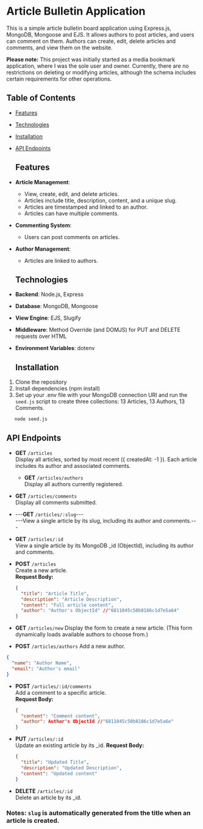 # Article Bulletin Application
This is a simple article bulletin board application using Express.js, MongoDB, Mongoose and EJS. It allows authors to post articles, and users can comment on them. Authors can create, edit, delete articles and comments, and view them on the website.

**Please note:** This project was initially started as a media bookmark application, where I was the sole user and owner. Currently, there are no restrictions on deleting or modifying articles, although the schema includes certain requirements for other operations.


## Table of Contents

- [Features](#features)
- [Technologies](#technologies)
- [Installation](#installation)
- [API Endpoints](#api-endpoints)


  ## Features

- **Article Management**: 
  - View, create, edit, and delete articles. 
  - Articles include title, description, content, and a unique slug.
  - Articles are timestamped and linked to an author.
  - Articles can have multiple comments.

- **Commenting System**: 
  - Users can post comments on articles.
- **Author Management**: 
  - Articles are linked to authors.

  ## Technologies

- **Backend**: Node.js, Express
- **Database**: MongoDB, Mongoose
- **View Engine**: EJS, Slugify
- **Middleware**: Method Override (and DOMJS) for PUT and DELETE requests over HTML
- **Environment Variables**: dotenv

  ## Installation
1. Clone the repository
2. Install dependencies (npm install)
3. Set up your .env file with your MongoDB connection URI and run the `seed.js` script to create three collections: 13 Articles, 13 Authors, 13 Comments.
```bash
   node seed.js
```


  ## API Endpoints


- **GET** `/articles`  
  Display all articles, sorted by most recent ({ createdAt: -1 }).
  Each article includes its author and associated comments. 

  - **GET** `/articles/authors`  
  Display all authors currently registered.   

- **GET** `/articles/comments`  
  Display all comments submitted.  


- ---**GET** `/articles/:slug`---  
  ---View a single article by its slug, including its author and comments.--- 

- **GET** `/articles/:id`  
  View a single article by its MongoDB _id (ObjectId), including its author and comments. 



- **POST** `/articles`  
  Create a new article.  
  **Request Body:**
  ```json
  {
    "title": "Article Title",
    "description": "Article Description",
    "content": "Full article content",
    "author": "Author's ObjectId" //"6811045c50b8186c1d7e5a64"
  }
  ```

- **GET** `/articles/new`
  Display the form to create a new article. (This form dynamically loads available authors to choose from.)


- **POST** `/articles/authors`
  Add a new author.
```json
{
  "name": "Author Name",
  "email": "Author's email"
}
```

- **POST** `/articles/:id/comments`  
  Add a comment to a specific article.  
  **Request Body:**
  ```json
  {
    "content": "Comment content",
    "author": Author's ObjectId //"6811045c50b8186c1d7e5a6e"  
  }
  ```


- **PUT** `/articles/:id`  
  Update an existing article by its _id. 
  **Request Body:**
  ```json
  {
    "title": "Updated Title",
    "description": "Updated Description",
    "content": "Updated content"
  }
  ```

- **DELETE** `/articles/:id`  
  Delete an article by its _id.  

### **Notes:** `slug` is automatically generated from the title when an article is created. 
